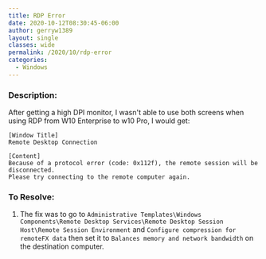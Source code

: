 ```yaml
---
title: RDP Error
date: 2020-10-12T08:30:45-06:00
author: gerryw1389
layout: single
classes: wide
permalink: /2020/10/rdp-error
categories:
  - Windows
---
```

<!--more-->

### Description:

After getting a high DPI monitor, I wasn't able to use both screens when using RDP from W10 Enterprise to w10 Pro, I would get:

```escape
[Window Title]
Remote Desktop Connection

[Content]
Because of a protocol error (code: 0x112f), the remote session will be disconnected.
Please try connecting to the remote computer again.
```

### To Resolve:

1. The fix was to go to `Administrative Templates\Windows Components\Remote Desktop Services\Remote Desktop Session Host\Remote Session Environment` and `Configure compression for remoteFX data` then set it to `Balances memory and network bandwidth` on the destination computer.
